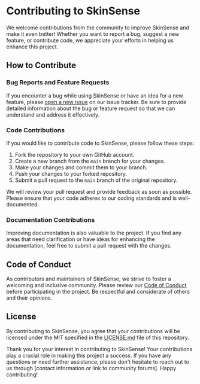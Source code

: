 # Contributing to SkinSense

We welcome contributions from the community to improve SkinSense and make it even better! Whether you want to report a bug, suggest a new feature, or contribute code, we appreciate your efforts in helping us enhance this project.

## How to Contribute

### Bug Reports and Feature Requests

If you encounter a bug while using SkinSense or have an idea for a new feature, please [open a new issue](link-to-issue-tracker) on our issue tracker. Be sure to provide detailed information about the bug or feature request so that we can understand and address it effectively.

### Code Contributions

If you would like to contribute code to SkinSense, please follow these steps:

1. Fork the repository to your own GitHub account.
2. Create a new branch from the `main` branch for your changes.
3. Make your changes and commit them to your branch.
4. Push your changes to your forked repository.
5. Submit a pull request to the `main` branch of the original repository.

We will review your pull request and provide feedback as soon as possible. Please ensure that your code adheres to our coding standards and is well-documented.

### Documentation Contributions

Improving documentation is also valuable to the project. If you find any areas that need clarification or have ideas for enhancing the documentation, feel free to submit a pull request with the changes.


## Code of Conduct

As contributors and maintainers of SkinSense, we strive to foster a welcoming and inclusive community. Please review our [Code of Conduct](link-to-code-of-conduct) before participating in the project. Be respectful and considerate of others and their opinions.

## License

By contributing to SkinSense, you agree that your contributions will be licensed under the MIT specified in the [LICENSE.md](LICENSE.md) file of this repository.

Thank you for your interest in contributing to SkinSense! Your contributions play a crucial role in making this project a success. If you have any questions or need further assistance, please don't hesitate to reach out to us through [contact information or link to community forums]. Happy contributing!

